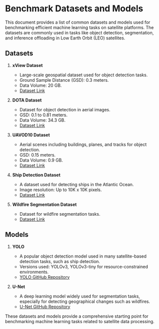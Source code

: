 
# Benchmark Datasets and Models

This document provides a list of common datasets and models used for benchmarking efficient machine learning tasks on satellite platforms. The datasets are commonly used in tasks like object detection, segmentation, and inference offloading in Low Earth Orbit (LEO) satellites. 

## Datasets

1. **xView Dataset**
   - Large-scale geospatial dataset used for object detection tasks.
   - Ground Sample Distance (GSD): 0.3 meters.
   - Data Volume: 20 GB.
   - [Dataset Link](https://xviewdataset.org/)

2. **DOTA Dataset**
   - Dataset for object detection in aerial images.
   - GSD: 0.1 to 0.81 meters.
   - Data Volume: 34.3 GB.
   - [Dataset Link](https://captain-whu.github.io/DOTA/)

3. **UAVOD10 Dataset**
   - Aerial scenes including buildings, planes, and tracks for object detection.
   - GSD: 0.15 meters.
   - Data Volume: 0.9 GB.
   - [Dataset Link](https://datasetninja.com/uav-small-object-detection)

4. **Ship Detection Dataset**
   - A dataset used for detecting ships in the Atlantic Ocean.
   - Image resolution: Up to 10K x 10K pixels.
   - [Dataset Link](https://www.kaggle.com/rhammell/ships-in-satellite-imagery)

5. **Wildfire Segmentation Dataset**
   - Dataset for wildfire segmentation tasks.
   - [Dataset Link](https://github.com/MatteoM95/CEMS-Wildfire-Dataset)

## Models

1. **YOLO**
   - A popular object detection model used in many satellite-based detection tasks, such as ship detection.
   - Versions used: YOLOv3, YOLOv3-tiny for resource-constrained environments.
   - [YOLO GitHub Repository](https://github.com/AlexeyAB/darknet)

2. **U-Net**
   - A deep learning model widely used for segmentation tasks, especially for detecting geographical changes such as wildfires.
   - [U-Net GitHub Repository](https://github.com/zhixuhao/unet)

These datasets and models provide a comprehensive starting point for benchmarking machine learning tasks related to satellite data processing.
